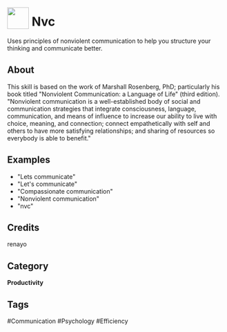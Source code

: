 # <img src="https://raw.githack.com/FortAwesome/Font-Awesome/master/svgs/solid/expand-arrows-alt.svg" card_color="#BDC3C7" width="50" height="50" style="vertical-align:bottom"/> Nvc
Uses principles of nonviolent communication to help you structure your thinking and communicate better.

## About
This skill is based on the work of Marshall Rosenberg, PhD; particularly his book titled "Nonviolent Communication: a Language of Life" (third edition). "Nonviolent communication is a well-established body of social and communication strategies that integrate consciousness, language, communication, and means of influence to increase our ability to live with choice, meaning, and connection; connect empathetically with self and others to have more satisfying relationships; and sharing of resources so everybody is able to benefit."

## Examples
* "Lets communicate"
* "Let's communicate"
* "Compassionate communication"
* "Nonviolent communication"
* "nvc"

## Credits
renayo

## Category
**Productivity**

## Tags
#Communication
#Psychology
#Efficiency

